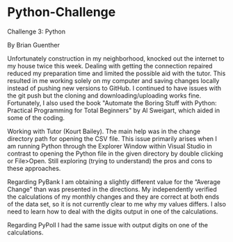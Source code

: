 # Python-Challenge
Challenge 3:  Python

By Brian Guenther

Unfortunately construction in my neighborhood, knocked out the internet to my house twice this week.  Dealing with getting the connection repaired reduced my preparation time and limited the possible aid with the tutor.  This resulted in me working solely on my computer and saving changes locally instead of pushing new versions to GitHub.  I continued to have issues with the git push but the cloning and downloading/uploading works fine.  Fortunately, I also used the book "Automate the Boring Stuff with Python: Practical Programming for Total Beginners" by Al Sweigart, which aided in some of the coding.

Working with Tutor (Kourt Bailey).  The main help was in the change directory path for opening the CSV file.  This issue primarily arises when I am running Python through the Explorer Window within Visual Studio in contrast to opening the Python file in the given directory by double clicking or File>Open.  Still exploring (trying to understand) the pros and cons to these approaches.


Regarding PyBank
I am obtaining a slightly different value for the “Average Change” than was presented in the directions.  My independently verified the calculations of my monthly changes and they are correct at both ends of the data set, so it is not currently clear to me why my values differs.  I also need to learn how to deal with the digits output in one of the calculations.

Regarding PyPoll
I had the same issue with output digits on one of the calculations.
